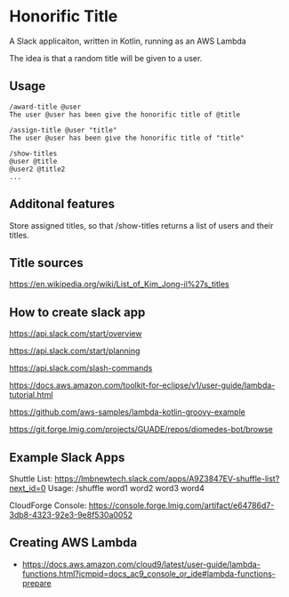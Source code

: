 # Honorific Title

A Slack applicaiton, written in Kotlin, running as an AWS Lambda

The idea is that a random title will be given to a user.

## Usage

    /award-title @user
    The user @user has been give the honorific title of @title

    /assign-title @user "title"
    The user @user has been give the honorific title of "title"

    /show-titles
    @user @title
    @user2 @title2
    ...

## Additonal features

Store assigned titles, so that /show-titles returns a list of users and their titles.


## Title sources

https://en.wikipedia.org/wiki/List_of_Kim_Jong-il%27s_titles

## How to create slack app

https://api.slack.com/start/overview

https://api.slack.com/start/planning

https://api.slack.com/slash-commands

https://docs.aws.amazon.com/toolkit-for-eclipse/v1/user-guide/lambda-tutorial.html

https://github.com/aws-samples/lambda-kotlin-groovy-example

https://git.forge.lmig.com/projects/GUADE/repos/diomedes-bot/browse

## Example Slack Apps

Shuttle List: https://lmbnewtech.slack.com/apps/A9Z3847EV-shuffle-list?next_id=0
Usage:
/shuffle word1 word2 word3 word4

CloudForge Console: https://console.forge.lmig.com/artifact/e64786d7-3db8-4323-92e3-9e8f530a0052

## Creating AWS Lambda

* https://docs.aws.amazon.com/cloud9/latest/user-guide/lambda-functions.html?icmpid=docs_ac9_console_or_ide#lambda-functions-prepare
